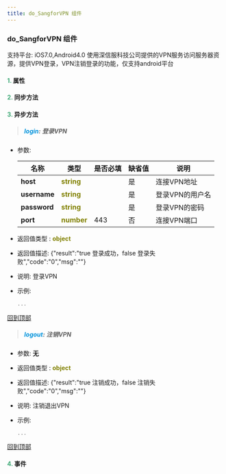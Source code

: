 ```yaml
---
title: do_SangforVPN 组件
---
```


### do_SangforVPN 组件

 支持平台: iOS7.0,Android4.0
 使用深信服科技公司提供的VPN服务访问服务器资源，提供VPN登录，VPN注销登录的功能，仅支持android平台

#### <font color ='#40A977'>**1.**</font> 属性

#### <font color ='#40A977'>**2.**</font> 同步方法

#### <font color ='#40A977'>**3.**</font> 异步方法

>##### <font color ='#0092db'>**login**</font>: 登录VPN

- 参数:

  名称 | 类型 |是否必填|缺省值|说明
  ---- |-------------  |--------------|--------|------
  **host** |<font color ='#808000'>**string**</font> |  | 是|连接VPN地址
  **username** |<font color ='#808000'>**string**</font> |  | 是|登录VPN的用户名
  **password** |<font color ='#808000'>**string**</font> |  | 是|登录VPN的密码
  **port** |<font color ='#808000'>**number**</font> | 443 | 否|连接VPN端口
- 返回值类型 : <font color ='#808000'>**object**</font>
- 返回值描述: {"result":"true 登录成功，false 登录失败","code":"0","msg":""}
- 说明: 登录VPN
- 示例:

  ```javascript
  ...

  ```

[回到顶部](#top)

>##### <font color ='#0092db'>**logout**</font>: 注销VPN

- 参数: **无**
- 返回值类型 : <font color ='#808000'>**object**</font>
- 返回值描述: {"result":"true 注销成功，false 注销失败","code":"0","msg":""}
- 说明: 注销退出VPN
- 示例:

  ```javascript
  ...

  ```

[回到顶部](#top)


#### <font color ='#40A977'>**4.**</font> 事件


